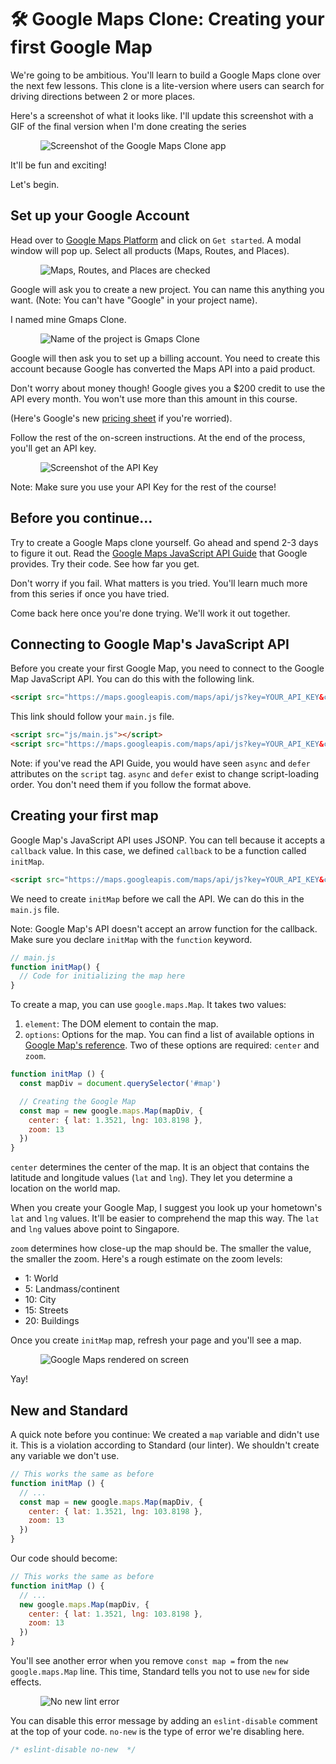 # 🛠️ Google Maps Clone: Creating your first Google Map

We're going to be ambitious. You'll learn to build a Google Maps clone over the next few lessons. This clone is a lite-version where users can search for driving directions between 2 or more places.

Here's a screenshot of what it looks like. I'll update this screenshot with a GIF of the final version when I'm done creating the series

<figure>
  <img src="../../images/components/google-map/first-map/complete.png" alt="Screenshot of the Google Maps Clone app">
</figure>

It'll be fun and exciting!

Let's begin.

## Set up your Google Account

Head over to [Google Maps Platform][1] and click on `Get started`. A modal window will pop up. Select all products (Maps, Routes, and Places).

<figure>
  <img src="../../images/components/google-map/first-map/setup-1.png" alt="Maps, Routes, and Places are checked">
</figure>

Google will ask you to create a new project. You can name this anything you want. (Note: You can't have "Google" in your project name).

I named mine Gmaps Clone.

<figure>
  <img src="../../images/components/google-map/first-map/setup-2.png" alt="Name of the project is Gmaps Clone">
</figure>

Google will then ask you to set up a billing account. You need to create this account because Google has converted the Maps API into a paid product.

Don't worry about money though! Google gives you a $200 credit to use the API every month. You won't use more than this amount in this course.

(Here's Google's new [pricing sheet][2] if you're worried).

Follow the rest of the on-screen instructions. At the end of the process, you'll get an API key.

<figure>
  <img src="../../images/components/google-map/first-map/setup-3.png" alt="Screenshot of the API Key">
</figure>

Note: Make sure you use your API Key for the rest of the course!

## Before you continue...

Try to create a Google Maps clone yourself. Go ahead and spend 2-3 days to figure it out. Read the [Google Maps JavaScript API Guide][3] that Google provides. Try their code. See how far you get.

Don't worry if you fail. What matters is you tried. You'll learn much more from this series if once you have tried.

Come back here once you're done trying. We'll work it out together.

## Connecting to Google Map's JavaScript API

Before you create your first Google Map, you need to connect to the Google Map JavaScript API. You can do this with the following link.

```html
<script src="https://maps.googleapis.com/maps/api/js?key=YOUR_API_KEY&callback=initMap"></script>
```

This link should follow your `main.js` file.

```html
<script src="js/main.js"></script>
<script src="https://maps.googleapis.com/maps/api/js?key=YOUR_API_KEY&callback=initMap"></script>
```

Note: if you've read the API Guide, you would have seen `async` and `defer` attributes on the `script` tag. `async` and `defer` exist to change script-loading order. You don't need them if you follow the format above.

## Creating your first map

Google Map's JavaScript API uses JSONP. You can tell because it accepts a `callback` value. In this case, we defined `callback` to be a function called `initMap`.

```html
<script src="https://maps.googleapis.com/maps/api/js?key=YOUR_API_KEY&callback=initMap"></script>
```

We need to create `initMap` before we call the API. We can do this in the `main.js` file.

Note: Google Map's API doesn't accept an arrow function for the callback. Make sure you declare `initMap` with the `function` keyword.

```js
// main.js
function initMap() {
  // Code for initializing the map here
}
```

To create a map, you can use `google.maps.Map`. It takes two values:

1. `element`: The DOM element to contain the map.
2. `options`: Options for the map. You can find a list of available options in [Google Map's reference][4]. Two of these options are required: `center` and `zoom`.

```js
function initMap () {
  const mapDiv = document.querySelector('#map')

  // Creating the Google Map
  const map = new google.maps.Map(mapDiv, {
    center: { lat: 1.3521, lng: 103.8198 },
    zoom: 13
  })
}
```

`center` determines the center of the map. It is an object that contains the latitude and longitude values (`lat` and `lng`). They let you determine a location on the world map.

When you create your Google Map, I suggest you look up your hometown's `lat` and `lng` values. It'll be easier to comprehend the map this way. The `lat` and `lng` values above point to Singapore.

`zoom` determines how close-up the map should be. The smaller the value, the smaller the zoom. Here's a rough estimate on the zoom levels:

- 1: World
- 5: Landmass/continent
- 10: City
- 15: Streets
- 20: Buildings

Once you create `initMap` map, refresh your page and you'll see a map.

<figure>
  <img src="../../images/components/google-map/first-map/map.png" alt="Google Maps rendered on screen">
</figure>

Yay!

## New and Standard

A quick note before you continue: We created a `map` variable and didn't use it. This is a violation according to Standard (our linter). We shouldn't create any variable we don't use.

```js
// This works the same as before
function initMap () {
  // ...
  const map = new google.maps.Map(mapDiv, {
    center: { lat: 1.3521, lng: 103.8198 },
    zoom: 13
  })
}
```

Our code should become:

```js
// This works the same as before
function initMap () {
  // ...
  new google.maps.Map(mapDiv, {
    center: { lat: 1.3521, lng: 103.8198 },
    zoom: 13
  })
}
```

You'll see another error when you remove `const map =` from the `new google.maps.Map` line. This time, Standard tells you not to use `new` for side effects.

<figure>
  <img src="../../images/components/google-map/first-map/lint-error.png" alt="No new lint error">
</figure>

You can disable this error message by adding an `eslint-disable` comment at the top of your code. `no-new` is the type of error we're disabling here.

```js
/* eslint-disable no-new  */
```



[1]:	https://cloud.google.com/maps-platform/ "Google Maps Platform"
[2]:	https://cloud.google.com/maps-platform/pricing/sheet/?_ga=2.76981909.1042725295.1540612648-1483132270.1518666609
[3]:	https://developers.google.com/maps/documentation/javascript/tutorial "Google Maps JavaScript API Guide"
[4]:	https://developers.google.com/maps/documentation/javascript/reference/map#MapOptions "Google Map MapOptions interface"